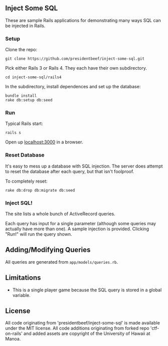 ## Inject Some SQL

These are sample Rails applications for demonstrating many ways SQL can be injected in Rails.

### Setup

Clone the repo:

```
git clone https://github.com/presidentbeef/inject-some-sql.git
```

Pick either Rails 3 or Rails 4. They each have their own subdirectory.

```
cd inject-some-sql/rails4
```

In the subdirectory, install dependences and set up the database:

```
bundle install
rake db:setup db:seed
```

### Run

Typical Rails start:

```
rails s
```

Open up [localhost:3000](http://localhost:3000) in a browser.

### Reset Database

It's easy to mess up a database with SQL injection. The server does attempt to
reset the database after each query, but that isn't foolproof.

To completely reset:

```
rake db:drop db:migrate db:seed
```

### Inject SQL!

The site lists a whole bunch of ActiveRecord queries.

Each query has input for a single parameter (although some queries may actually
have more than one). A sample injection is provided. Clicking "Run!" will run
the query shown.

## Adding/Modifying Queries

All queries are generated from `app/models/queries.rb`.

## Limitations

* This is a single player game because the SQL query is stored in a global variable.

## License

All code originating from 'presidentbeef/inject-some-sql' is made available under the MIT license.
All code additions originating from forked repo 'ctf-on-rails' and added assets are copyright of the University of Hawaii at Manoa.
